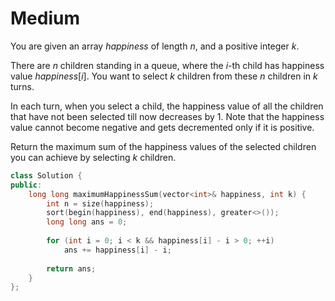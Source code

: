 # Medium

You are given an array $happiness$ of length $n$, and a positive integer $k$.

There are $n$ children standing in a queue, where the $i$-th child has happiness value $happiness[i]$. You want to select $k$ children from these $n$ children in $k$ turns.

In each turn, when you select a child, the happiness value of all the children that have not been selected till now decreases by $1$. Note that the happiness value cannot become negative and gets decremented only if it is positive.

Return the maximum sum of the happiness values of the selected children you can achieve by selecting $k$ children.

```cpp
class Solution {
public:
    long long maximumHappinessSum(vector<int>& happiness, int k) {
        int n = size(happiness);
        sort(begin(happiness), end(happiness), greater<>());
        long long ans = 0;
        
        for (int i = 0; i < k && happiness[i] - i > 0; ++i)
            ans += happiness[i] - i;
        
        return ans;
    }
};
```

